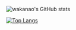 ![wakanao's GitHub stats](https://github-readme-stats.vercel.app/api?username=naokiwakata&show_icons=true&hide=contribs&theme=merko)

[![Top Langs](https://github-readme-stats.vercel.app/api/top-langs/?naokiwakata=mo-ri-regen&theme=vue-dark&show_icons=true&layout=compact)](https://github.com/mo-ri-regen/github-readme-stats)
